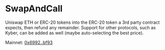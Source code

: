 # SwapAndCall
Uniswap ETH or ERC-20 tokens into the ERC-20 token a 3rd party contract expects, then refund any remainder.
Support for other protocols, such as Kyber, can be added as well (maybe auto-selecting the best price).
 
Mainnet: [0x6992..bf93](https://etherscan.io/address/0x6992e0a2bdfbeec40cd2fc8456ae697b5710bf93)
